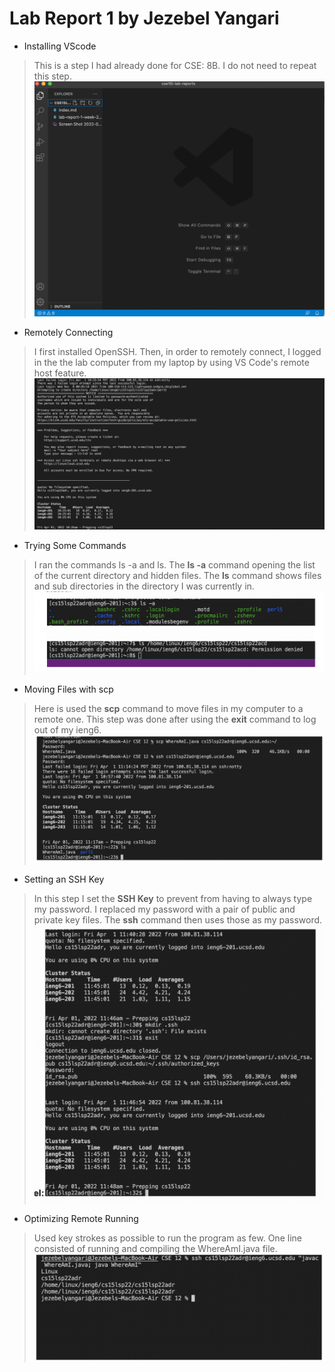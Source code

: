 # Lab Report 1 by Jezebel Yangari

* Installing VScode
> This is a step I had already done for CSE: 8B. I do not need to repeat this step. 
![Image](https://github.com/jezebelatucsd/cse15l-lab-reports/blob/main/Installing%20VScode.png)

* Remotely Connecting
> I first installed OpenSSH. Then, in order to remotely connect, I logged in the the lab computer from my laptop by using VS Code's remote host feature. 
![Image](https://github.com/jezebelatucsd/cse15l-lab-reports/blob/main/Screen%20Shot%202022-04-01%20at%2010.29.01%20AM.png)


* Trying Some Commands
> I ran the commands ls -a and ls. The **ls -a** command opening the list of the current directory and hidden files. The **ls** command shows files and sub directories in the directory I was currently in.
![Image](https://github.com/jezebelatucsd/cse15l-lab-reports/blob/main/Screen%20Shot%202022-04-08%20at%2011.35.38%20AM.png)


* Moving Files with scp
> Here is used the **scp** command to move files in my computer to a remote one. This step was done after using the **exit** command to log out of my ieng6.
![Image](https://github.com/jezebelatucsd/cse15l-lab-reports/blob/main/Screen%20Shot%202022-04-08%20at%2011.36.52%20AM.png)


* Setting an SSH Key
> In this step I set the **SSH Key** to prevent from having to always type my password. I replaced my password with a pair of public and private key files. The **ssh** command then uses those as my password.
![Image](https://github.com/jezebelatucsd/cse15l-lab-reports/blob/main/Screen%20Shot%202022-04-08%20at%2011.59.49%20AM.png)


* Optimizing Remote Running
> Used key strokes as possible to run the program as few. One line consisted of running and compiling the WhereAmI.java file.
![Image](https://github.com/jezebelatucsd/cse15l-lab-reports/blob/main/Screen%20Shot%202022-04-08%20at%2011.40.38%20AM.png)


